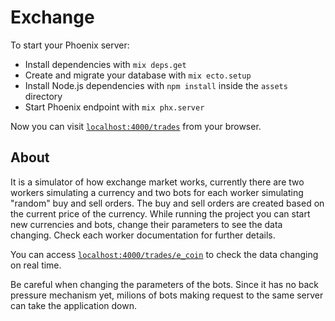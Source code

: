 # Exchange

To start your Phoenix server:

- Install dependencies with `mix deps.get`
- Create and migrate your database with `mix ecto.setup`
- Install Node.js dependencies with `npm install` inside the `assets` directory
- Start Phoenix endpoint with `mix phx.server`

Now you can visit [`localhost:4000/trades`](http://localhost:4000/trades) from your browser.

## About

It is a simulator of how exchange market works, currently there are two workers simulating a currency and two bots for each worker simulating "random" buy and sell orders. The buy and sell orders are created based on the current price of the currency. While running the project you can start new currencies and bots, change their parameters to see the data changing. Check each worker documentation for further details.

You can access [`localhost:4000/trades/e_coin`](http://localhost:4000/trades/e_coin) to check the data changing on real time.

Be careful when changing the parameters of the bots. Since it has no back pressure mechanism yet, milions of bots making request to the same server can take the application down.
